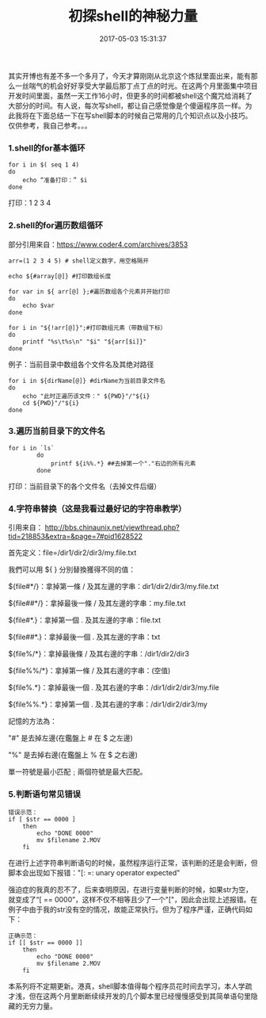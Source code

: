 ﻿---
title: 初探shell的神秘力量
date: 2017-05-03 15:31:37
tags:
categories: shell
---

其实开博也有差不多一个多月了，今天才算刚刚从北京这个炼狱里面出来，能有那么一丝喘气的机会好好享受大学最后那丁点丁点的时光。在这两个月里面集中项目开发时间里面，虽然一天工作16小时，但更多的时间都被shell这个魔咒给消耗了大部分的时间。有人说，每次写shell，都让自己感觉像是个傻逼程序员一样。为此我将在下面总结一下在写shell脚本的时候自己常用的几个知识点以及小技巧。仅供参考，我自己参考。。。

### 1.shell的for基本循环

```
for i in $( seq 1 4)
do
	echo “准备打印：” $i
done
```
打印：1 2 3 4 
### 2.shell的for遍历数组循环

部分引用来自：https://www.coder4.com/archives/3853

```
arr=(1 2 3 4 5) # shell定义数字，用空格隔开

echo ${#array[@]} #打印数组长度

for var in ${ arr[@] };#遍历数组各个元素并开始打印
do
    echo $var
done

for i in "${!arr[@]}";#打印数组元素（带数组下标）
do 
    printf "%s\t%s\n" "$i" "${arr[$i]}"
done
```

例子：当前目录中数组各个文件名及其绝对路径

```
for i in ${dirName[@]} #dirName为当前目录文件名
do
	echo "此时正遍历该文件：" ${PWD}"/"${i}
	cd ${PWD}"/"${i}
done
```

### 3.遍历当前目录下的文件名

```
for i in `ls`
		do
			printf ${i%%.*} ##去掉第一个"."右边的所有元素
		done
```
打印：当前目录下的各个文件名（去掉文件后缀）

### 4.字符串替换（这是我看过最好记的字符串教学）

引用来自：
http://bbs.chinaunix.net/viewthread.php?tid=218853&extra=&page=7#pid1628522

首先定义：file=/dir1/dir2/dir3/my.file.txt

我們可以用 ${ } 分別替換獲得不同的值：

${file#*/}：拿掉第一條 / 及其左邊的字串：dir1/dir2/dir3/my.file.txt

${file##*/}：拿掉最後一條 / 及其左邊的字串：my.file.txt

${file#*.}：拿掉第一個 . 及其左邊的字串：file.txt

${file##*.}：拿掉最後一個 . 及其左邊的字串：txt

${file%/*}：拿掉最後條 / 及其右邊的字串：/dir1/dir2/dir3

${file%%/*}：拿掉第一條 / 及其右邊的字串：(空值)

${file%.*}：拿掉最後一個 . 及其右邊的字串：/dir1/dir2/dir3/my.file

${file%%.*}：拿掉第一個 . 及其右邊的字串：/dir1/dir2/dir3/my

記憶的方法為：

"#" 是去掉左邊(在鑑盤上 # 在 $ 之左邊)

"%" 是去掉右邊(在鑑盤上 % 在 $ 之右邊)

單一符號是最小匹配﹔兩個符號是最大匹配。

### 5.判断语句常见错误

```
错误示范：
if [ $str == 0000 ]
	then
		echo "DONE 0000"
	    mv $filename 2.MOV
	fi

```
在进行上述字符串判断语句的时候，虽然程序运行正常，该判断的还是会判断，但脚本会出现如下报错："[: =: unary operator expected"

强迫症的我真的忍不了，后来查明原因，在进行变量判断的时候，如果str为空，就变成了“[ == 0000”，这样不仅不相等且少了一个"["，因此会出现上述报错。在例子中由于我的str没有空的情况，故能正常执行。但为了程序严谨，正确代码如下：
```
正确示范：
if [[ $str == 0000 ]]
	then
		echo "DONE 0000"
	    mv $filename 2.MOV
	fi

```

本系列将不定期更新。港真，shell脚本值得每个程序员花时间去学习，本人学疏才浅，但在这两个月里断断续续开发的几个脚本里已经慢慢感受到其简单语句里隐藏的无穷力量。